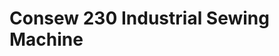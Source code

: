 # Consew 230 Industrial Sewing Machine


<!--stackedit_data:
eyJoaXN0b3J5IjpbLTE3Mzc4NDU4MTBdfQ==
-->